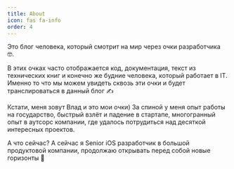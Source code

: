 ```yaml
---
title: About
icon: fas fa-info
order: 4
---
```


Это блог человека, который смотрит на мир через очки разработчика 🤓. 

В этих очках часто отображается код, документация, текст из технических книг и конечно же будние человека, который работает в IT. Именно то что мы можем увидеть сквозь эти очки и будет транслироваться в данный блог ✍️

Кстати, меня зовут Влад и это мои очки) За спиной у меня опыт работы на государство, быстрый взлёт и падение в стартапе, многогранный опыт в аутсорс компании, где удалось потрудиться над десяткой интересных проектов. 

А что сейчас? А сейчас я Senior iOS разработчик в большой продуктовой компании, продолжаю открывать перед собой новые горизонты 🚀
